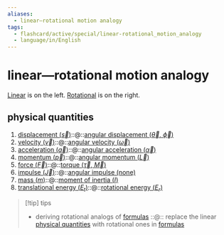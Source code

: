 ```yaml
---
aliases:
  - linear—rotational motion analogy
tags:
  - flashcard/active/special/linear-rotational_motion_analogy
  - language/in/English
---
```


# linear—rotational motion analogy

[Linear](linear%20motion.md) is on the left. [Rotational](rotation.md) is on the right.

## physical quantities

1. [displacement ($\vec{s}$)](../general/displacement%20(geometry).md)::@::[angular displacement ($\vec{\theta}$, $\vec{\phi}$)](../general/angular%20displacement.md) <!--SR:!2024-11-25,278,330!2027-07-18,1027,350-->
2. [velocity ($\vec{v}$)](../general/velocity.md)::@::[angular velocity ($\vec{\omega}$)](../general/angular%20velocity.md) <!--SR:!2027-11-26,1135,350!2027-04-24,964,350-->
3. [acceleration ($\vec{a}$)](../general/acceleration.md)::@::[angular acceleration ($\vec{\alpha}$)](../general/angular%20acceleration.md) <!--SR:!2027-12-22,1160,350!2027-04-06,950,350-->
4. [momentum ($\vec{p}$)](../general/momentum.md)::@::[angular momentum ($\vec{L}$)](../general/angular%20momentum.md) <!--SR:!2024-12-12,291,330!2028-03-01,1208,350-->
5. [force ($\vec{F}$)](../general/force.md)::@::[torque ($\vec{\tau}$, $\vec{M}$)](../general/torque.md) <!--SR:!2027-08-12,1050,350!2024-12-11,290,330-->
6. [impulse ($\vec{J}$)](../general/impulse%20(physics).md)::@::[angular impulse (none)](../general/angular%20momentum.md) <!--SR:!2025-01-12,286,342!2025-04-16,380,362-->
7. [mass ($m$)](../general/mass.md)::@::[moment of inertia ($I$)](../general/moment%20of%20inertia.md) <!--SR:!2024-11-20,274,330!2027-05-29,991,350-->
8. [translational energy ($E_t$)](../general/kinetic%20energy.md)::@::[rotational energy ($E_r$)](../general/rotational%20energy.md) <!--SR:!2028-01-11,1175,350!2024-11-26,278,330-->

> [!tip] tips
>
> - deriving rotational analogs of [formulas](../general/formula.md) ::@:: replace the linear [physical quantities](#physical%20quantities) with rotational ones in [formulas](../general/formula.md) <!--SR:!2027-09-04,1068,350!2025-11-09,486,386-->
